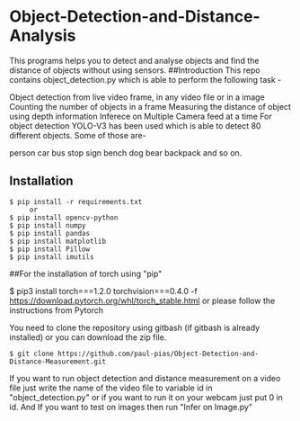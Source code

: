 # Object-Detection-and-Distance-Analysis

This programs helps you to detect and analyse objects and find the distance of objects without using sensors.
##Introduction
This repo contains object_detection.py which is able to perform the following task -

Object detection from live video frame, in any video file or in a image
Counting the number of objects in a frame
Measuring the distance of object using depth information
Inferece on Multiple Camera feed at a time
For object detection YOLO-V3 has been used which is able to detect 80 different objects. Some of those are-

person
car
bus
stop sign
bench
dog
bear
backpack and so on.

## Installation
    $ pip install -r requirements.txt
         or
    $ pip install opencv-python
    $ pip install numpy
    $ pip install pandas
    $ pip install matplotlib
    $ pip install Pillow
    $ pip install imutils
    
##For the installation of torch using "pip"

$ pip3 install torch===1.2.0 torchvision===0.4.0 -f https://download.pytorch.org/whl/torch_stable.html
or please follow the instructions from Pytorch

You need to clone the repository using gitbash (if gitbash is already installed) or you can download the zip file.

    $ git clone https://github.com/paul-pias/Object-Detection-and-Distance-Measurement.git
    
If you want to run object detection and distance measurement on a video file just write the name of the video file to variable id in "object_detection.py" or if you want to run it on your webcam just put 0 in id.
And If you want to test on images then run "Infer on Image.py"
